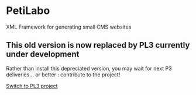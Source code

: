 # PetiLabo
XML Framework for generating small CMS websites
## This old version is now replaced by PL3 currently under development
Rather than install this depreciated version, you may wait for next P3 deliveries... or better : contribute to the project!

[Switch to PL3 project](https://github.com/PetiLabo/PL3)
